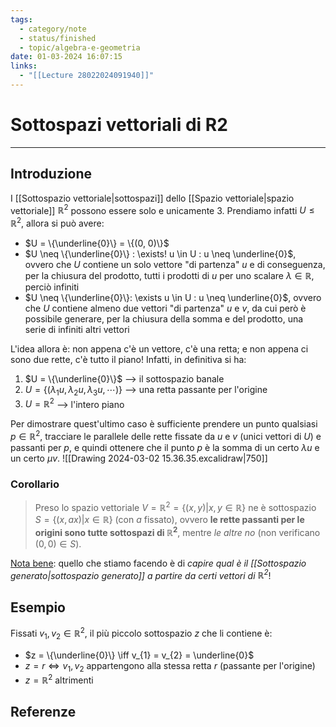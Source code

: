 ```yaml
---
tags:
  - category/note
  - status/finished
  - topic/algebra-e-geometria
date: 01-03-2024 16:07:15
links:
  - "[[Lecture 28022024091940]]"
---
```

# Sottospazi vettoriali di R2
---
## Introduzione
I [[Sottospazio vettoriale|sottospazi]] dello [[Spazio vettoriale|spazio vettoriale]] $\mathbb{R}^{2}$ possono essere solo e unicamente 3. Prendiamo infatti $U \leq \mathbb{R}^{2}$, allora si può avere:
- $U = \{\underline{0}\} = \{(0, 0)\}$
- $U \neq \{\underline{0}\} : \exists! u \in U : u \neq \underline{0}$, ovvero che $U$ contiene un solo vettore "di partenza" $u$ e di conseguenza, per la chiusura del prodotto, tutti i prodotti di $u$ per uno scalare $\lambda \in \mathbb{R}$, perciò infiniti
- $U \neq \{\underline{0}\}: \exists u \in U : u \neq \underline{0}$, ovvero che $U$ contiene almeno due vettori "di partenza" $u$ e $v$, da cui però è possibile generare, per la chiusura della somma e del prodotto, una serie di infiniti altri vettori

L'idea allora è: non appena c'è un vettore, c'è una retta; e non appena ci sono due rette, c'è tutto il piano! Infatti, in definitiva si ha:
1. $U = \{\underline{0}\}$ --> il sottospazio banale
2. $U = \{(\lambda_{1}u, \lambda_{2}u, \lambda_{3}u, \cdots)\}$ --> una retta passante per l'origine
3. $U = \mathbb{R}^{2}$ --> l'intero piano

Per dimostrare quest'ultimo caso è sufficiente prendere un punto qualsiasi $p \in \mathbb{R}^{2}$, tracciare le parallele delle rette fissate da $u$ e $v$ (unici vettori di $U$) e passanti per $p$, e quindi ottenere che il punto $p$ è la somma di un certo $\lambda u$ e un certo $\mu v$.
![[Drawing 2024-03-02 15.36.35.excalidraw|750]]

### Corollario
> Preso lo spazio vettoriale $V = \mathbb{R}^{2} = \{(x, y) | x, y \in \mathbb{R}\}$ ne è sottospazio $S = \{(x, ax) | x \in \mathbb{R}\}$ (con $a$ fissato), ovvero **le rette passanti per le origini sono tutte sottospazi di $\mathbb{R}^{2}$**, mentre _le altre no_ (non verificano $(0, 0) \in S$).

<u>Nota bene</u>: quello che stiamo facendo è di _capire qual è il [[Sottospazio generato|sottospazio generato]] a partire da certi vettori di $\mathbb{R}^{2}$_!

## Esempio
Fissati $v_{1}, v_{2} \in \mathbb{R}^{2}$, il più piccolo sottospazio $z$ che li contiene è:
- $z = \{\underline{0}\} \iff v_{1} = v_{2} = \underline{0}$
- $z = r \iff v_{1}, v_{2}$ appartengono alla stessa retta $r$ (passante per l'origine)
- $z = \mathbb{R}^{2}$ altrimenti

## Referenze